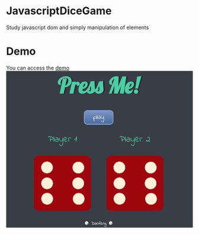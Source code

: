 # JavascriptDiceGame

Study javascript dom and simply manipulation of elements

# Demo

You can access the [demo](https://mennzz.github.io/JavascriptDiceGame)
![Game Screenshot](images/cover.JPG)

